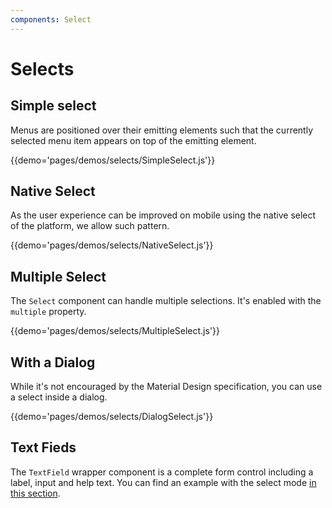 ```yaml
---
components: Select
---
```


# Selects

## Simple select

Menus are positioned over their emitting elements such that the currently selected menu item appears on top of the emitting element.

{{demo='pages/demos/selects/SimpleSelect.js'}}

## Native Select

As the user experience can be improved on mobile using the native select of the platform,
we allow such pattern.

{{demo='pages/demos/selects/NativeSelect.js'}}

## Multiple Select

The `Select` component can handle multiple selections.
It's enabled with the `multiple` property.

{{demo='pages/demos/selects/MultipleSelect.js'}}

## With a Dialog

While it's not encouraged by the Material Design specification, you can use a select inside a dialog.

{{demo='pages/demos/selects/DialogSelect.js'}}

## Text Fieds

The `TextField` wrapper component is a complete form control including a label, input and help text. You can find an example with the select mode [in this section](/demos/text-fields#textfield).
